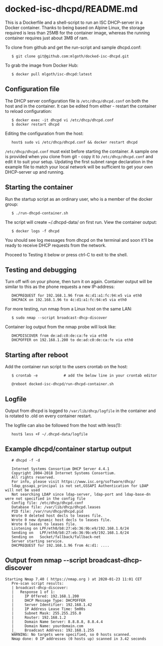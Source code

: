 
docked-isc-dhcpd/README.md
==========================

This is a Dockerfile and a shell-script to run an ISC DHCP-server in a Docker
container. Thanks to being based on Alpine Linux, the storage required is less
than 25MB for the container image, whereas the running container requires just
about 3MB of ram.

To clone from github and get the run-script and sample dhcpd.conf:
```
   $ git clone git@github.com:mlgoth/docked-isc-dhcpd.git
```
To grab the image from Docker Hub:
```
   $ docker pull mlgoth/isc-dhcpd:latest
```

Configuration file
------------------
The DHCP server configuration file is `/etc/dhcp/dhcpd.conf` on both the host and
in the container. It can be edited from either - restart the container to
reload configuration:

```
   $ docker exec -it dhcpd vi /etc/dhcp/dhcpd.conf
   $ docker restart dhcpd
```

Editing the configuration from the host:

```
   host$ sudo vi /etc/dhcp/dhcpd.conf && docker restart dhcpd
```

`/etc/dhcp/dhcpd.conf` must exist before starting the container. A sample one is
provided when you clone from git - copy it to `/etc/dhcp/dhcpd.conf` and edit
it to suit your setup. Updating the first subnet range declaration in the
example file to match your local network will be sufficient to get your own
DHCP-server up and running.


Starting the container
----------------------
Run the startup script as an ordinary user, who is a member of the docker
group:
```
   $ ./run-dhcpd-container.sh
```
The script will create ~/.dhcpd-data/ on first run. View the container output:
```
   $ docker logs -f dhcpd
```
You should see log messages from dhcpd on the terminal and soon it'll be ready
to receive DHCP requests from the network.

Proceed to Testing it below or press ctrl-C to exit to the shell.


Testing and debugging
---------------------
Turn off wifi on your phone, then turn it on again. Container output will be
similar to this as the phone requests a new IP-address:
```
   DHCPREQUEST for 192.168.1.96 from 4c:d1:a1:fc:94:e5 via eth0
   DHCPACK on 192.168.1.96 to 4c:d1:a1:fc:94:e5 via eth0
```
For more testing, run nmap from a Linux host on the same LAN:
```
   $ sudo nmap --script broadcast-dhcp-discover
```
Container log output from the nmap probe will look like:
```
   DHCPDISCOVER from de:ad:c0:de:ca:fe via eth0
   DHCPOFFER on 192.168.1.200 to de:ad:c0:de:ca:fe via eth0
```

Starting after reboot
---------------------
Add the container run script to the users crontab on the host:
```
   $ crontab -e            # add the below line in your crontab editor

   @reboot docked-isc-dhcpd/run-dhcpd-container.sh
```

Logfile
-------
Output from dhcpd is logged to `/var/lib/dhcp/logfile` in the container and
is rotated to .old on every container restart.

The logfile can also be followed from the host with less(1):
```
   host$ less +F ~/.dhcpd-data/logfile
```

Example dhcpd/container startup output
--------------------------------------
```
   # dhcpd -f -d

   Internet Systems Consortium DHCP Server 4.4.1
   Copyright 2004-2018 Internet Systems Consortium.
   All rights reserved.
   For info, please visit https://www.isc.org/software/dhcp/
   ldap_gssapi_principal is not set,GSSAPI Authentication for LDAP will not be used
   Not searching LDAP since ldap-server, ldap-port and ldap-base-dn were not specified in the config file
   Config file: /etc/dhcp/dhcpd.conf
   Database file: /var/lib/dhcp/dhcpd.leases
   PID file: /var/run/dhcp/dhcpd.pid
   Wrote 0 deleted host decls to leases file.
   Wrote 0 new dynamic host decls to leases file.
   Wrote 0 leases to leases file.
   Listening on LPF/eth0/b8:27:eb:36:9b:e9/192.168.1.0/24
   Sending on   LPF/eth0/b8:27:eb:36:9b:e9/192.168.1.0/24
   Sending on   Socket/fallback/fallback-net
   Server starting service.
   DHCPREQUEST for 192.168.1.96 from 4c:d1: ....
```

Output from nmap --script broadcast-dhcp-discover
-------------------------------------------------
```
Starting Nmap 7.40 ( https://nmap.org ) at 2020-01-23 11:01 CET
   Pre-scan script results:
   | broadcast-dhcp-discover:
   |   Response 1 of 1:
   |     IP Offered: 192.168.1.200
   |     DHCP Message Type: DHCPOFFER
   |     Server Identifier: 192.168.1.42
   |     IP Address Lease Time: 5m00s
   |     Subnet Mask: 255.255.255.0
   |     Router: 192.168.1.2
   |     Domain Name Server: 8.8.8.8, 8.8.4.4
   |     Domain Name: yourdomain.com
   |_    Broadcast Address: 192.168.1.255
   WARNING: No targets were specified, so 0 hosts scanned.
   Nmap done: 0 IP addresses (0 hosts up) scanned in 3.42 seconds
```
